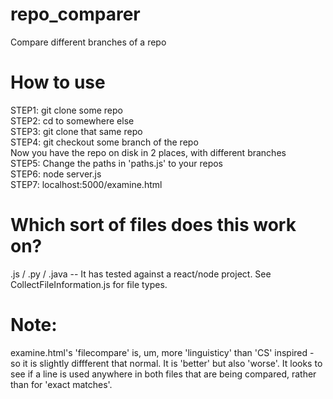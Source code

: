 # repo_comparer
 Compare different branches of a repo

# How to use
STEP1: git clone some repo  
STEP2: cd to somewhere else  
STEP3: git clone that same repo  
STEP4: git checkout some branch of the repo  
Now you have the repo on disk in 2 places, with different branches  
STEP5: Change the paths in 'paths.js' to your repos    
STEP6: node server.js    
STEP7: localhost:5000/examine.html

# Which sort of files does this work on?
.js / .py / .java -- It has tested against a react/node project. See CollectFileInformation.js for file types.

# Note:
examine.html's 'filecompare' is, um, more 'linguisticy' than 'CS' inspired - so it is slightly diffferent that normal. It is 'better' but also 'worse'. It looks to see if a line is used anywhere in both files that are being compared, rather than for 'exact matches'. 

